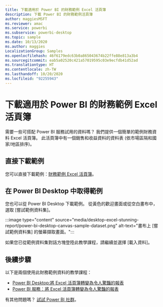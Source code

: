 ```yaml
---
title: 下載適用於 Power BI 的財務範例 Excel 活頁簿
description: 下載 Power BI 的財務範例活頁簿
author: maggiesMSFT
ms.reviewer: amac
ms.service: powerbi
ms.subservice: powerbi-desktop
ms.topic: sample
ms.date: 10/13/2020
ms.author: maggies
LocalizationGroup: Samples
ms.openlocfilehash: 46f6179edc63b0a865043674b22ffe88e813a3b4
ms.sourcegitcommit: eab5a02520c421a57019595c03e9ecfdb41d52ad
ms.translationtype: HT
ms.contentlocale: zh-TW
ms.lasthandoff: 10/20/2020
ms.locfileid: "92255943"
---
```

# <a name="download-the-financial-sample-excel-workbook-for-power-bi"></a>下載適用於 Power BI 的財務範例 Excel 活頁簿
需要一些可搭配 Power BI 服務試用的資料嗎？ 我們提供一個簡單的範例財務資料 Excel 活頁簿。 此活頁簿中有一個銷售和收益資料的資料表 (依市場區隔和國家/地區排序)。 

## <a name="download-it-directly"></a>直接下載範例

您可以直接下載範例：[財務範例 Excel 活頁簿](https://go.microsoft.com/fwlink/?LinkID=521962)。

## <a name="get-the-sample-in-power-bi-desktop"></a>在 Power BI Desktop 中取得範例

您也可以從 Power BI Desktop 下載範例。 從黃色的歡迎畫面或從空白畫布中，選取 [嘗試範例資料集]。

:::image type="content" source="media/desktop-excel-stunning-report/power-bi-desktop-canvas-sample-dataset.png" alt-text="畫布上 [嘗試範例資料集] 的螢幕擷取畫面。"::: 

如果您已從範例資料集對話方塊登陸此教學課程，請繼續並選擇 [載入資料]。

## <a name="next-steps"></a>後續步驟

以下是兩個使用此財務範例資料的教學課程：

- [Power BI Desktop:將 Excel 活頁簿轉變為令人驚豔的報表](desktop-excel-stunning-report.md)
- [Power BI 服務：將 Excel 活頁簿轉變為令人驚豔的報表](service-from-excel-to-stunning-report.md)

有其他問題嗎？ [試試 Power BI 社群](https://community.powerbi.com/)。
